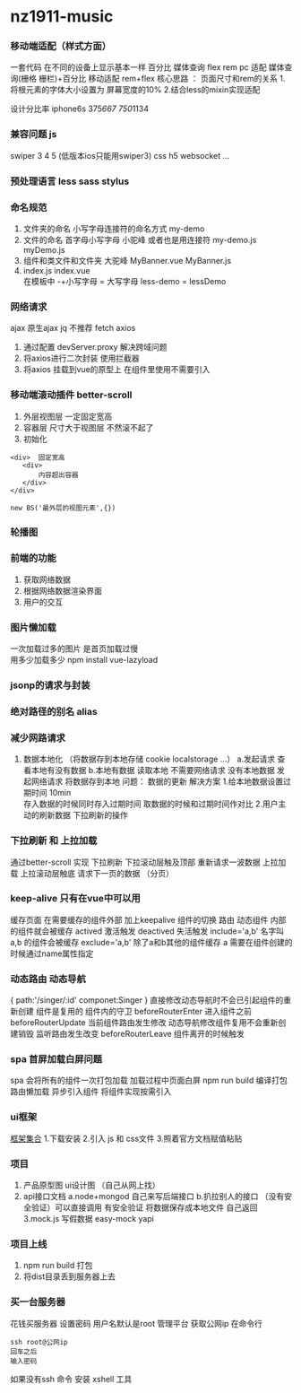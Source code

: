 # nz1911-music

### 移动端适配（样式方面）
一套代码 在不同的设备上显示基本一样
百分比  媒体查询  flex rem
pc 适配  媒体查询(栅格 栅栏)+百分比 
移动适配  rem+flex 
核心思路 ： 页面尺寸和rem的关系
1.将根元素的字体大小设置为 屏幕宽度的10%
2.结合less的mixin实现适配

设计分比率 iphone6s 375*667     750*1134

### 兼容问题 js
swiper 3 4 5 (低版本ios只能用swiper3) 
css h5   websocket 
...

### 预处理语言 less sass stylus


### 命名规范
1. 文件夹的命名 小写字母连接符的命名方式  my-demo 
2. 文件的命名   首字母小写字母 小驼峰 或者也是用连接符  my-demo.js  myDemo.js
3. 组件和类文件和文件夹  大驼峰    MyBanner.vue   MyBanner.js 
4. index.js  index.vue  
   在模板中  -+小写字母 = 大写字母  less-demo = lessDemo

### 网络请求
ajax 原生ajax
jq   不推荐
fetch 
axios  
1. 通过配置 devServer.proxy 解决跨域问题
2. 将axios进行二次封装  使用拦截器
3. 将axios 挂载到vue的原型上 在组件里使用不需要引入

### 移动端滚动插件 better-scroll 
1. 外层视图层 一定固定宽高
2. 容器层  尺寸大于视图层 不然滚不起了
3. 初始化 
```
<div>  固定宽高
   <div>
       内容超出容器
   </div>
</div>

new BS('最外层的视图元素',{})
```

### 轮播图
### 前端的功能
1. 获取网络数据
2. 根据网络数据渲染界面 
3. 用户的交互

### 图片懒加载 
一次加载过多的图片  是首页加载过慢  
用多少加载多少
npm install  vue-lazyload

### jsonp的请求与封装

### 绝对路径的别名 alias


### 减少网路请求
1. 数据本地化 （将数据存到本地存储 cookie localstorage ...）
   a.发起请求 查看本地有没有数据
   b.本地有数据 读取本地  不需要网络请求
     没有本地数据  发起网络请求 将数据存到本地
   问题：
     数据的更新 
   解决方案
     1.给本地数据设置过期时间  10min   
       存入数据的时候同时存入过期时间
       取数据的时候和过期时间作对比
     2.用户主动的刷新数据  下拉刷新的操作
### 下拉刷新 和 上拉加载
  通过better-scroll 实现
  下拉刷新  下拉滚动层触及顶部 重新请求一波数据
  上拉加载  上拉滚动层触底 请求下一页的数据 （分页）
### keep-alive 只有在vue中可以用 
 缓存页面 
 在需要缓存的组件外部 加上keepalive 
 <keep-alive>
 组件的切换 路由  动态组件 
 </keep-alive>
 内部的组件就会被缓存
 actived 激活触发
 deactived 失活触发
 include='a,b' 名字叫a,b 的组件会被缓存
 exclude='a,b' 除了a和b其他的组件缓存
 a 需要在组件创建的时候通过name属性指定
 
 ### 动态路由 动态导航 
 {
   path:'/singer/:id'
   componet:Singer
 } 
 直接修改动态导航时不会已引起组件的重新创建 组件是复用的
 组件内的守卫
 beforeRouterEnter  进入组件之前
 beforeRouterUpdate 
  当前组件路由发生修改 
  动态导航修改组件复用不会重新创建销毁
  监听路由发生改变
 beforeRouterLeave  组件离开的时候触发

### spa 首屏加载白屏问题
spa 会将所有的组件一次打包加载 加载过程中页面白屏
npm run build 编译打包
路由懒加载 异步引入组件 将组件实现按需引入

### ui框架
[框架集合](https://shimo.im/doc/LkpdnWxM1j40BDJj/)
1.下载安装
2.引入 js 和 css文件
3.照着官方文档赋值粘贴

### 项目 
1. 产品原型图 ui设计图 （自己从网上找）
2. api接口文档
   a.node+mongod 自己来写后端接口 
   b.扒拉别人的接口 （没有安全验证）可以直接调用
                    有安全验证   将数据保存成本地文件 自己返回
3.mock.js 写假数据 
  easy-mock 
  yapi
### 项目上线 
1. npm run build 打包
2. 将dist目录丢到服务器上去

### 买一台服务器
花钱买服务器
设置密码 
用户名默认是root 
管理平台 获取公网ip 
在命令行  
```
ssh root@公网ip 
回车之后
输入密码
```
如果没有ssh 命令 安装 xshell 工具